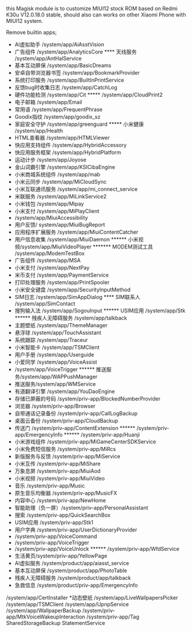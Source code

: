 this Magisk module is to customize MIUI12 stock ROM based on Redmi K30u V12.0.18.0 stable, should also can works on other Xiaomi Phone with MIUI12 system.

Remove builtin apps;

* AI虚拟助手 /system/app/AiAsstVision
* 广告组件 /system/app/AnalyticsCore
**** 天线服务 /system/app/AntHalService
* 基本互动屏保 /system/app/BasicDreams
* 安卓自带浏览器书签 /system/app/BookmarkProvider
* 系统打印服务 /system/app/BuiltInPrintService
* 反馈bug时收集日志 /system/app/CatchLog
* 硬件功能检测 /system/app/Cit
***** /system/app/CloudPrint2
* 电子邮箱 /system/app/Email
* 常用语 /system/app/FrequentPhrase
* Goodix指纹 /system/app/goodix_sz
* 家庭安全守护 /system/app/greenguard
***** 小米健康 /system/app/Health
* HTML查看器 /system/app/HTMLViewer
* 快应用支持组件 /system/app/HybridAccessory
* 快应用服务框架 /system/app/HybridPlatform
* 运动计步 /system/app/Joyose
* 金山词霸引擎 /system/app/KSICibaEngine
* 小米商城系统组件 /system/app/mab
* 小米云同步 /system/app/MiCloudSync
* 小米互联通讯服务 /system/app/mi_connect_service
* 米联服务 /system/app/MiLinkService2
* 小米钱包 /system/app/Mipay
* 小米支付 /system/app/MiPlayClient
* /system/app/MiuiAccessibility
* 用户反馈/ system/app/MiuiBugReport
* 应用程序扩展服务 /system/app/MiuiContentCatcher
* 用户信息收集 /system/app/MiuiDaemon
****** 小米视频/system/app/MiuiVideoPlayer
******* MODEM测试工具 /system/app/ModemTestBox
* 广告组件 /system/app/MSA
* 小米支付 /system/app/NextPay
* 米币支付 /system/app/PaymentService
* 打印处理服务 /system/app/PrintSpooler
* 小米安全键盘 /system/app/SecurityInputMethod
* SIM日志 /system/app/SimAppDialog
**** SIM联系人 /system/app/SimContact
* 搜狗输入法 /system/app/SogouInput
****** USIM应用 /system/app/Stk
****** 残疾人无障碍服务 /system/app/talkback
* 主题壁纸 /system/app/ThemeManager
* 悬浮球 /system/app/TouchAssistant
* 系统跟踪 /system/app/Traceur
* 小米智能卡 /system/app/TSMClient
* 用户手册 /system/app/Userguide
* 小爱同学 /system/app/VoiceAssist
* /system/app/VoiceTrigger
****** 推送服务/system/app/WAPPushManager
* 推送服务/system/app/WMService
* 有道翻译引擎 /system/app/YouDaoEngine
* 存储已屏蔽的号码 /system/priv-app/BlockedNumberProvider
* 浏览器 /system/priv-app/Browser
* 自带通话记录备份 /system/priv-app/CallLogBackup
* 桌面云备份 /system/priv-app/CloudBackup
* 传送门 /system/priv-app/ContentExtension
****** /system/priv-app/EmergencyInfo
****** /system/priv-app/Huanji
* 小米游戏组件 /system/priv-app/MiGameCenterSDKService
* 小米免费短信服务 /system/priv-app/MiRcs
* 新版服务与反馈 /system/priv-app/MiService
* 小米互传 /system/priv-app/MiShare
* 万象息屏 /system/priv-app/MiuiAod
* 小米视频 /system/priv-app/MiuiVideo
* 音乐 /system/priv-app/Music
* 原生音乐均衡器 /system/priv-app/MusicFX
* 内容中心 /system/priv-app/NewHome
* 智能助理（负一屏）/system/priv-app/PersonalAssistant
* 搜索 /system/priv-app/QuickSearchBox
* USIM应用 /system/priv-app/Stk1
* 用户字典 /system/priv-app/UserDictionaryProvider
* /system/priv-app/VoiceCommand
* /system/priv-app/VoiceTrigger
* /system/priv-app/VoiceUnlock
****** /system/priv-app/WfdService
* 生活黄页/system/priv-app/YellowPage
* AI虚拟服务 /system/product/app/aiasst_service
* 基本互动屏保 /system/product/app/PhotoTable
* 残疾人无障碍服务 /system/product/app/talkback
* 急救信息 /system/product/priv-app/EmergencyInfo

/system/app/CertInstaller
*动态壁纸 /system/app/LiveWallpapersPicker
/system/app/TSMClient
/system/app/UpnpService
/system/app/WallpaperBackup
/system/priv-app/MtkVoiceWakeupInteraction
/system/priv-app/Tag
SharedStorageBackup
StatementService

